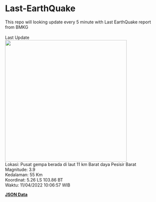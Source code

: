 # Last-EarthQuake
This repo will looking update every 5 minute with Last EarthQuake report from BMKG
<br>
<br>
Last Update
<br>
<img src="https://ews.bmkg.go.id/TEWS/data/20220411100657.mmi.jpg" width="400"/>
<br>
Lokasi: Pusat gempa berada di laut 11 km Barat daya Pesisir Barat <br>
Magnitude: 3.9 <br>
Kedalaman: 55 Km <br>
Koordinat: 5.26 LS 103.86 BT <br>
Waktu: 11/04/2022 10:06:57 WIB <br>

<a href="./data/data.json">**JSON Data**</a>
